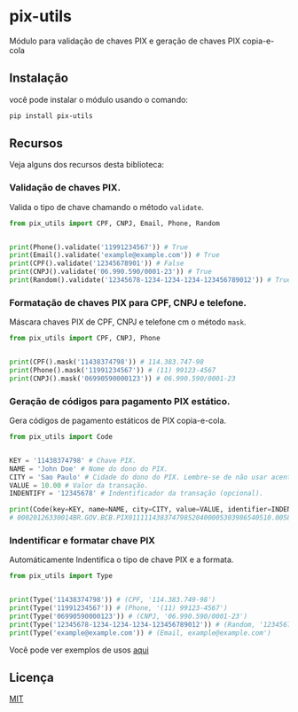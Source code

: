 # pix-utils

Módulo para validação de chaves PIX e geração de chaves PIX copia-e-cola

## Instalação

você pode instalar o módulo usando o comando:

```bash
pip install pix-utils
```

## Recursos

Veja alguns dos recursos desta biblioteca:

### Validação de chaves PIX.

Valida o tipo de chave chamando o método `validate`.

```python
from pix_utils import CPF, CNPJ, Email, Phone, Random


print(Phone().validate('11991234567')) # True
print(Email().validate('example@example.com')) # True
print(CPF().validate('12345678901')) # False
print(CNPJ().validate('06.990.590/0001-23')) # True
print(Random().validate('12345678-1234-1234-1234-123456789012')) # True
```

### Formatação de chaves PIX para CPF, CNPJ e telefone.

Máscara chaves PIX de CPF, CNPJ e telefone cm o método `mask`.

```python
from pix_utils import CPF, CNPJ, Phone


print(CPF().mask('11438374798')) # 114.383.747-98
print(Phone().mask('11991234567')) # (11) 99123-4567
print(CNPJ().mask('06990590000123')) # 06.990.590/0001-23
```

### Geração de códigos para pagamento PIX estático.

Gera códigos de pagamento estáticos de PIX copia-e-cola.

```python
from pix_utils import Code


KEY = '11438374798' # Chave PIX.
NAME = 'John Doe' # Nome do dono do PIX.
CITY = 'Sao Paulo' # Cidade do dono do PIX. Lembre-se de não usar acentos.
VALUE = 10.00 # Valor da transação.
INDENTIFY = '12345678' # Indentificador da transação (opcional).

print(Code(key=KEY, name=NAME, city=CITY, value=VALUE, identifier=INDENTIFY)) 
# 00020126330014BR.GOV.BCB.PIX011111438374798520400005303986540510.005802BR5908John Doe6009Sao Paulo621205081234567863046A00
```

### Indentificar e formatar chave PIX

Automáticamente Indentifica o tipo de chave PIX e a formata.

```python
from pix_utils import Type


print(Type('11438374798')) # (CPF, '114.383.749-98')
print(Type('11991234567')) # (Phone, '(11) 99123-4567')
print(Type('06990590000123')) # (CNPJ, '06.990.590/0001-23')
print(Type('12345678-1234-1234-1234-123456789012')) # (Random, '12345678-1234-1234-1234-123456789012')
print(Type('example@example.com')) # (Email, example@example.com')
```

Você pode ver exemplos de usos [aqui](/examples)

## Licença

[MIT](LICENSE)


